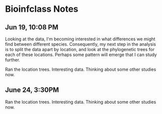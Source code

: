 
# Bioinfclass Notes


## Jun 19, 10:08 PM

Looking at the data, I'm becoming interested in what differences we might find between different species.
Consequently, my next step in the analysis is to split the data apart by location, and look at the
phylogenetic trees for each of these locations.
Perhaps some pattern will emerge that I can study further.


Ran the location trees.
Interesting data.
Thinking about some other studies now.


## June 24, 3:30PM


Ran the location trees.
Interesting data.
Thinking about some other studies now.


